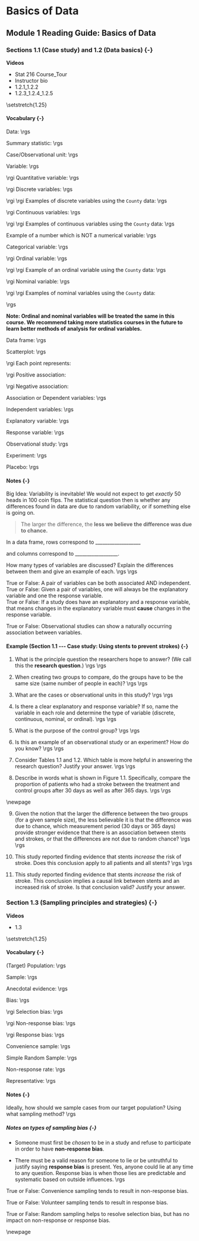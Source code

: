 # Basics of Data

## Module 1 Reading Guide: Basics of Data

### Sections 1.1 (Case study) and 1.2 (Data basics) {-}

**Videos**  

* Stat 216 Course_Tour
* Instructor bio
* 1.2.1_1.2.2
* 1.2.3_1.2.4_1.2.5

\setstretch{1.25}

#### Vocabulary {-}

Data:
\rgs

Summary statistic:
\rgs

Case/Observational unit:
\rgs

Variable:
\rgs

\rgi Quantitative variable:
\rgs

\rgi Discrete variables:
\rgs

\rgi \rgi Examples of discrete variables using the `County` data: 
\rgs

\rgi Continuous variables:
\rgs

\rgi \rgi Examples of continuous variables using the `County` data: 
\rgs

Example of a number which is NOT a numerical variable: 
\rgs

Categorical variable:
\rgs

\rgi Ordinal variable:
\rgs

\rgi \rgi Example of an ordinal variable using the `County` data:
\rgs

\rgi Nominal variable:
\rgs

\rgi \rgi Examples of nominal variables using the `County` data:

\rgs

**Note: Ordinal and nominal variables will be treated the same in this course.  We recommend taking more statistics courses in the future to learn better methods of analysis for ordinal variables.**

Data frame:
\rgs

Scatterplot:
\rgs
	
\rgi Each point represents:  

\rgi Positive association:  

\rgi Negative association:   

Association or Dependent variables:
\rgs

Independent variables:
\rgs

Explanatory variable:
\rgs

Response variable:
\rgs

Observational study:
\rgs

Experiment:
\rgs

Placebo:
\rgs

#### Notes {-}

Big Idea: Variability is inevitable!  We would not expect to get _exactly_ 50 heads in 100 coin flips.  The statistical question then is whether any differences found in data are due to random variability, or if something else is going on.  

> The larger the difference, the **less we believe the difference was due to chance.**

In a data frame, rows correspond to ___________________ 

and columns correspond to __________________.

How many types of variables are discussed?  Explain the differences between them and give an example of each.
\rgs
\rgs


True or False: A pair of variables can be both associated AND independent.  
True or False: Given a pair of variables, one will always be the explanatory variable and one the response variable.  
True or False: If a study does have an explanatory and a response variable, that means changes in the explanatory variable must **cause** changes in the response variable. 

True or False: Observational studies can show a naturally occurring association between variables.  

#### Example (Section 1.1 --- Case study: Using stents to prevent strokes) {-}

1.	What is the principle question the researchers hope to answer?  (We call this the **research question**.)
\rgs
\rgs


2.	When creating two groups to compare, do the groups have to be the same size (same number of people in each)?
\rgs
\rgs

3.	What are the cases or observational units in this study?
\rgs
\rgs


4.	Is there a clear explanatory and response variable?  If so, name the variable in each role and determine the type of variable (discrete, continuous, nominal, or ordinal).
\rgs
\rgs


5.	What is the purpose of the control group?
\rgs
\rgs


6.	Is this an example of an observational study or an experiment?  How do you know?
\rgs
\rgs



7.	Consider Tables 1.1 and 1.2.  Which table is more helpful in answering the research question?  Justify your answer.
\rgs
\rgs


8.	Describe in words what is shown in Figure 1.1.  Specifically, compare the proportion of patients who had a stroke between the treatment and control groups after 30 days as well as after 365 days.
\rgs
\rgs


\newpage

9.	Given the notion that the larger the difference between the two groups (for a given sample size), the less believable it is that the difference was due to chance, which measurement period (30 days or 365 days) provide stronger evidence that there is an association between stents and strokes, or that the differences are not due to random chance?
\rgs
\rgs


10.	This study reported finding evidence that stents *increase* the risk of stroke.  Does this conclusion apply to all patients and all stents?
\rgs
\rgs

11.	This study reported finding evidence that stents *increase* the risk of stroke.  This conclusion implies a causal link between stents and an increased risk of stroke.  Is that conclusion valid?  Justify your answer.


### Section 1.3 (Sampling principles and strategies) {-}

**Videos**  

* 1.3

\setstretch{1.25}

#### Vocabulary {-}

(Target) Population:
\rgs

Sample:
\rgs

Anecdotal evidence:
\rgs

Bias:
\rgs

\rgi Selection bias:
\rgs

\rgi Non-response bias:
\rgs

\rgi Response bias:
\rgs

Convenience sample:
\rgs

Simple Random Sample:
\rgs

Non-response rate:
\rgs

Representative:
\rgs

#### Notes {-}

Ideally, how should we sample cases from our target population?  Using what sampling method? 
\rgs

##### Notes on types of sampling bias {-}

* Someone must first be _chosen_ to be in a study and refuse to participate in order to have **non-response bias**.

* There must be a valid reason for someone to lie or be untruthful to justify saying **response bias** is present.  Yes, anyone could lie at any time to any question.  Response bias is when those lies are predictable and systematic based on outside influences.
\rgs


True or False: Convenience sampling tends to result in non-response bias.

True or False: Volunteer sampling tends to result in response bias.

True or False: Random sampling helps to resolve selection bias, but has no impact on non-response or response bias.

\newpage
